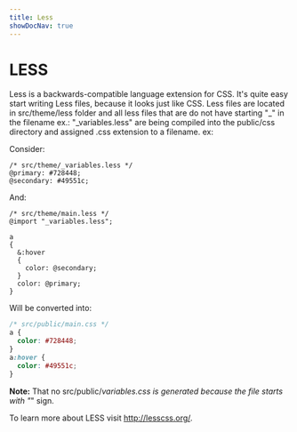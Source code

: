 ```yaml
---
title: Less
showDocNav: true
---
```


# LESS
Less is a backwards-compatible language extension for CSS. It's quite easy start
writing Less files, because it looks just like CSS. Less files are located in
src/theme/less folder and all less files that are do not have starting "_" in
the filename ex.: "_variables.less" are being compiled into the public/css
directory and assigned .css extension to a filename. ex:

Consider:
```less
/* src/theme/_variables.less */
@primary: #728448;
@secondary: #49551c;
```

And:

```less
/* src/theme/main.less */
@import "_variables.less";

a
{
  &:hover
  {
    color: @secondary;
  }
  color: @primary;
}
```

Will be converted into:
```css
/* src/public/main.css */
a {
  color: #728448;
}
a:hover {
  color: #49551c;
}
```
**Note:** That no src/public/_variables.css is generated because the file starts
with "_" sign.

To learn more about LESS visit <a href="http://lesscss.org/" target="_blank">
http://lesscss.org/</a>.
